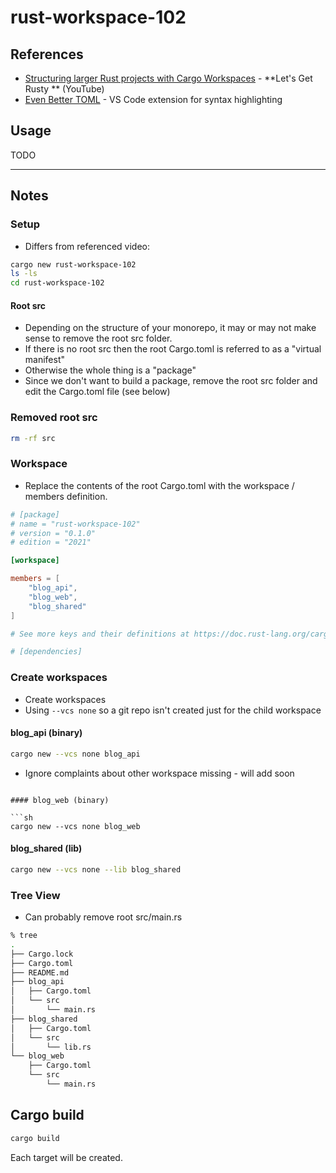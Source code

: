 rust-workspace-102
==

## References

* [Structuring larger Rust projects with Cargo Workspaces](https://youtu.be/S3c7NRS698A?si=7Gsx181KzqJqrFwe) - **Let's Get Rusty ** (YouTube)
* [Even Better TOML](https://marketplace.visualstudio.com/items?itemName=tamasfe.even-better-toml) - VS Code extension for syntax highlighting

## Usage

TODO

* * *

## Notes

### Setup 

* Differs from referenced video:

```sh
cargo new rust-workspace-102
ls -ls
cd rust-workspace-102
```

#### Root src

* Depending on the structure of your monorepo, it may or may not make sense to remove the root src folder.
* If there is no root src then the root Cargo.toml is referred to as a "virtual manifest"
* Otherwise the whole thing is a "package"
* Since we don't want to build a package, remove the root src folder and edit the Cargo.toml file (see below)

### Removed root src

```sh
rm -rf src
```

### Workspace

* Replace the contents of the root Cargo.toml with the workspace / members definition.

```toml
# [package]
# name = "rust-workspace-102"
# version = "0.1.0"
# edition = "2021"

[workspace]

members = [
    "blog_api",
    "blog_web",
    "blog_shared"
]

# See more keys and their definitions at https://doc.rust-lang.org/cargo/reference/manifest.html

# [dependencies]
```

### Create workspaces

* Create workspaces
* Using `--vcs none` so a git repo isn't created just for the child workspace

#### blog_api (binary)

```sh
cargo new --vcs none blog_api
```

* Ignore complaints about other workspace missing - will add soon

```

#### blog_web (binary)

```sh
cargo new --vcs none blog_web
```
#### blog_shared (lib)

```sh
cargo new --vcs none --lib blog_shared
```

### Tree View

* Can probably remove root src/main.rs

```sh
% tree      
.
├── Cargo.lock
├── Cargo.toml
├── README.md
├── blog_api
│   ├── Cargo.toml
│   └── src
│       └── main.rs
├── blog_shared
│   ├── Cargo.toml
│   └── src
│       └── lib.rs
└── blog_web
    ├── Cargo.toml
    └── src
        └── main.rs
```

## Cargo build

```sh
cargo build
```

Each target will be created.

